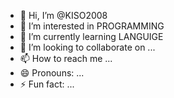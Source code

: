 - 👋 Hi, I’m @KISO2008
- 👀 I’m interested in PROGRAMMING
- 🌱 I’m currently learning LANGUIGE 
- 💞️ I’m looking to collaborate on ...
- 📫 How to reach me ...
- 😄 Pronouns: ...
- ⚡ Fun fact: ...

<!---
KISO2008/KISO2008 is a ✨ special ✨ repository because its `README.md` (this file) appears on your GitHub profile.
You can click the Preview link to take a look at your changes.
--->
